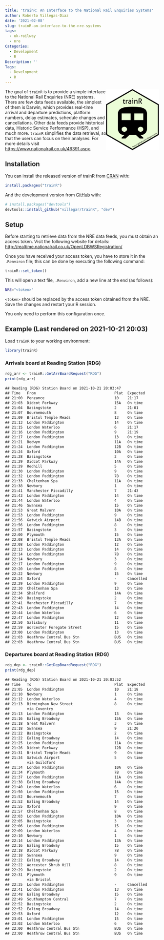```yaml
---
title: 'trainR: An Interface to the National Rail Enquiries Systems'
author: Roberto Villegas-Diaz
date: '2021-02-08'
slug: trainR-an-interface-to-the-nre-systems
tags:
  - uk-railway
  - nre
Categories:
  - Development
  - R
Description: ''
Tags:
  - Development
  - R
---
```


<img src="https://raw.githubusercontent.com/villegar/trainR/main/inst/images/logo.png" alt="logo" align="right" height=200px/>

The goal of `trainR` is to provide a simple interface to the 
National Rail Enquiries (NRE) systems. There are few data feeds 
available, the simplest of them is Darwin, which provides real-time 
arrival and departure predictions, platform numbers, delay estimates, 
schedule changes and cancellations. Other data feeds provide historical 
data, Historic Service Performance (HSP), and much more. `trainR` 
simplifies the data retrieval, so that the users can focus on their 
analyses. For more details visit 
https://www.nationalrail.co.uk/46391.aspx.

## Installation

You can install the released version of trainR from [CRAN](https://CRAN.R-project.org) with:

``` r
install.packages("trainR")
```

And the development version from [GitHub](https://github.com/) with:

``` r
# install.packages("devtools")
devtools::install_github("villegar/trainR", "dev")
```

## Setup
Before starting to retrieve data from the NRE data feeds, you must obtain an access token. 
Visit the following website for details: http://realtime.nationalrail.co.uk/OpenLDBWSRegistration/

Once you have received your access token, you have to store it in the `.Renviron` file; this can be 
done by executing the following command:


```r
trainR::set_token()
```

This will open a text file, `.Renviron`, add a new line at the end (as follows):

```bash
NRE="<token>"
```

`<token>` should be replaced by the access token obtained from the NRE. Save the changes and restart 
your R session.

You only need to perform this configuration once.

## Example (Last rendered on 2021-10-21 20:03)

Load `trainR` to your working environment:

```r
library(trainR)
```

### Arrivals board at Reading Station (RDG)


```r
rdg_arr <- trainR::GetArrBoardRequest("RDG")
print(rdg_arr)
```

```
## Reading (RDG) Station Board on 2021-10-21 20:03:47
## Time   From                                    Plat  Expected
## 21:00  Penzance                                10    21:17
## 21:03  Didcot Parkway                          15A   On time
## 21:04  Basingstoke                             2     21:01
## 21:07  Bournemouth                             8     On time
## 21:09  Bristol Temple Meads                    13    On time
## 21:13  London Paddington                       14    On time
## 21:15  London Waterloo                         6     21:17
## 21:16  London Paddington                       9     21:19
## 21:17  London Paddington                       13    On time
## 21:21  Bedwyn                                  11A   On time
## 21:24  London Paddington                       12B   On time
## 21:24  Oxford                                  10A   On time
## 21:28  Basingstoke                             2     On time
## 21:29  Didcot Parkway                          14A   On time
## 21:29  Redhill                                 5     On time
## 21:30  London Paddington                       9     On time
## 21:32  London Paddington                       7B    On time
## 21:33  Cheltenham Spa                          11A   On time
## 21:38  Newbury                                 1     On time
## 21:41  Manchester Piccadilly                   7     21:43
## 21:43  London Paddington                       14    On time
## 21:44  London Waterloo                         4     On time
## 21:46  Swansea                                 15    On time
## 21:53  Great Malvern                           10A   On time
## 21:53  London Paddington                       9     On time
## 21:56  Gatwick Airport                         14B   On time
## 21:56  London Paddington                       8     On time
## 21:57  Basingstoke                             3     On time
## 22:00  Plymouth                                15    On time
## 22:08  Bristol Temple Meads                    13A   On time
## 22:08  London Paddington                       12    On time
## 22:13  London Paddington                       14    On time
## 22:14  London Paddington                       7B    On time
## 22:14  Newbury                                 3     On time
## 22:17  London Paddington                       9     On time
## 22:20  London Paddington                       8     On time
## 22:22  Newbury                                 15    On time
## 22:24  Oxford                                  -     Cancelled
## 22:29  London Paddington                       9     On time
## 22:30  Cheltenham Spa                          13    On time
## 22:34  Shalford                                14A   On time
## 22:40  Basingstoke                             2     On time
## 22:41  Manchester Piccadilly                   7     On time
## 22:43  London Paddington                       14    On time
## 22:44  London Waterloo                         6     On time
## 22:47  London Paddington                       12    On time
## 22:50  Salisbury                               11    On time
## 22:59  Worcester Foregate Street               15    On time
## 23:00  London Paddington                       13    On time
## 21:03  Heathrow Central Bus Stn                BUS   On time
## 22:03  Heathrow Central Bus Stn                BUS   On time
```

### Departures board at Reading Station (RDG)


```r
rdg_dep <- trainR::GetDepBoardRequest("RDG")
print(rdg_dep)
```

```
## Reading (RDG) Station Board on 2021-10-21 20:03:52
## Time   To                                      Plat  Expected
## 21:05  London Paddington                       10    21:18
## 21:10  Newbury                                 1     On time
## 21:12  London Waterloo                         4     On time
## 21:13  Birmingham New Street                   8     On time
##        via Coventry                            
## 21:13  London Paddington                       13    On time
## 21:16  Ealing Broadway                         15A   On time
## 21:18  Great Malvern                           3     On time
## 21:18  Swansea                                 9     21:20
## 21:22  Basingstoke                             2     On time
## 21:22  Ealing Broadway                         14    On time
## 21:25  London Paddington                       11A   On time
## 21:26  Didcot Parkway                          12B   On time
## 21:31  Bristol Temple Meads                    9     On time
## 21:34  Gatwick Airport                         5     On time
##        via Guildford                           
## 21:34  London Paddington                       10A   On time
## 21:34  Plymouth                                7B    On time
## 21:37  London Paddington                       11A   On time
## 21:38  Ealing Broadway                         14A   On time
## 21:40  London Waterloo                         6     On time
## 21:50  London Paddington                       15    On time
## 21:52  Bournemouth                             7     On time
## 21:52  Ealing Broadway                         14    On time
## 21:55  Oxford                                  9     On time
## 21:57  Cheltenham Spa                          8     On time
## 22:03  London Paddington                       10A   On time
## 22:05  Basingstoke                             3     On time
## 22:06  London Paddington                       15    On time
## 22:09  London Waterloo                         4     On time
## 22:10  Newbury                                 1     On time
## 22:14  London Paddington                       13A   On time
## 22:16  Ealing Broadway                         15    On time
## 22:18  Didcot Parkway                          7B    On time
## 22:18  Swansea                                 9     On time
## 22:22  Ealing Broadway                         14    On time
## 22:22  Worcester Shrub Hill                    8     On time
## 22:29  Basingstoke                             2     On time
## 22:31  Plymouth                                9     On time
##        via Bristol                             
## 22:35  London Paddington                       -     Cancelled
## 22:41  London Paddington                       13    On time
## 22:48  Ealing Broadway                         15    On time
## 22:49  Southampton Central                     7     On time
## 22:52  Basingstoke                             2     On time
## 22:52  Ealing Broadway                         14    On time
## 22:53  Oxford                                  12    On time
## 23:01  London Paddington                       15    On time
## 23:02  London Waterloo                         6     On time
## 22:00  Heathrow Central Bus Stn                BUS   On time
## 23:00  Heathrow Central Bus Stn                BUS   On time
```
